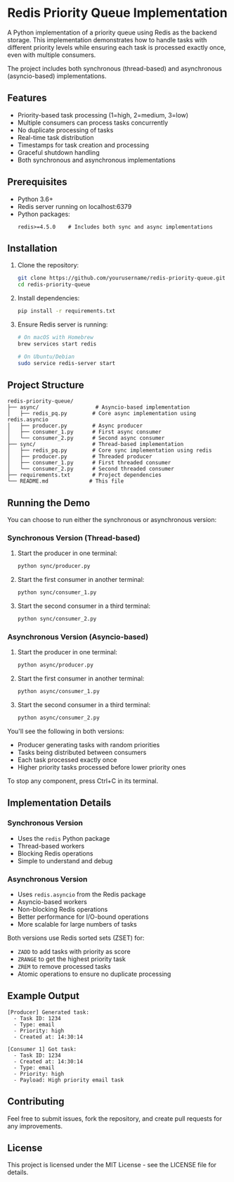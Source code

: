 # Redis Priority Queue Implementation

A Python implementation of a priority queue using Redis as the backend storage. This implementation demonstrates how to handle tasks with different priority levels while ensuring each task is processed exactly once, even with multiple consumers.

The project includes both synchronous (thread-based) and asynchronous (asyncio-based) implementations.

## Features

- Priority-based task processing (1=high, 2=medium, 3=low)
- Multiple consumers can process tasks concurrently
- No duplicate processing of tasks
- Real-time task distribution
- Timestamps for task creation and processing
- Graceful shutdown handling
- Both synchronous and asynchronous implementations

## Prerequisites

- Python 3.6+
- Redis server running on localhost:6379
- Python packages:
  ```
  redis>=4.5.0    # Includes both sync and async implementations
  ```

## Installation

1. Clone the repository:
   ```bash
   git clone https://github.com/yourusername/redis-priority-queue.git
   cd redis-priority-queue
   ```

2. Install dependencies:
   ```bash
   pip install -r requirements.txt
   ```

3. Ensure Redis server is running:
   ```bash
   # On macOS with Homebrew
   brew services start redis
   
   # On Ubuntu/Debian
   sudo service redis-server start
   ```

## Project Structure

```
redis-priority-queue/
├── async/                  # Asyncio-based implementation
│   ├── redis_pq.py        # Core async implementation using redis.asyncio
│   ├── producer.py        # Async producer
│   ├── consumer_1.py      # First async consumer
│   └── consumer_2.py      # Second async consumer
├── sync/                  # Thread-based implementation
│   ├── redis_pq.py        # Core sync implementation using redis
│   ├── producer.py        # Threaded producer
│   ├── consumer_1.py      # First threaded consumer
│   └── consumer_2.py      # Second threaded consumer
├── requirements.txt       # Project dependencies
└── README.md             # This file
```

## Running the Demo

You can choose to run either the synchronous or asynchronous version:

### Synchronous Version (Thread-based)

1. Start the producer in one terminal:
   ```bash
   python sync/producer.py
   ```

2. Start the first consumer in another terminal:
   ```bash
   python sync/consumer_1.py
   ```

3. Start the second consumer in a third terminal:
   ```bash
   python sync/consumer_2.py
   ```

### Asynchronous Version (Asyncio-based)

1. Start the producer in one terminal:
   ```bash
   python async/producer.py
   ```

2. Start the first consumer in another terminal:
   ```bash
   python async/consumer_1.py
   ```

3. Start the second consumer in a third terminal:
   ```bash
   python async/consumer_2.py
   ```

You'll see the following in both versions:
- Producer generating tasks with random priorities
- Tasks being distributed between consumers
- Each task processed exactly once
- Higher priority tasks processed before lower priority ones

To stop any component, press Ctrl+C in its terminal.

## Implementation Details

### Synchronous Version
- Uses the `redis` Python package
- Thread-based workers
- Blocking Redis operations
- Simple to understand and debug

### Asynchronous Version
- Uses `redis.asyncio` from the Redis package
- Asyncio-based workers
- Non-blocking Redis operations
- Better performance for I/O-bound operations
- More scalable for large numbers of tasks

Both versions use Redis sorted sets (ZSET) for:
- `ZADD` to add tasks with priority as score
- `ZRANGE` to get the highest priority task
- `ZREM` to remove processed tasks
- Atomic operations to ensure no duplicate processing

## Example Output

```
[Producer] Generated task:
  - Task ID: 1234
  - Type: email
  - Priority: high
  - Created at: 14:30:14

[Consumer 1] Got task:
  - Task ID: 1234
  - Created at: 14:30:14
  - Type: email
  - Priority: high
  - Payload: High priority email task
```

## Contributing

Feel free to submit issues, fork the repository, and create pull requests for any improvements.

## License

This project is licensed under the MIT License - see the LICENSE file for details.